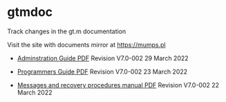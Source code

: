 # gtmdoc
	
Track changes in the gt.m documentation
	
 
	
Visit the site with documents mirror at https://mumps.pl
	
 
	
 
	
* [Adminstration Guide PDF](https://github.com/szydell/gtmdoc/blob/master/books/ao/UNIX_manual/ao_UNIX_screen.pdf) Revision V7.0-002 29 March 2022
	
* [Programmers Guide PDF](https://github.com/szydell/gtmdoc/blob/master/books/pg/UNIX_manual/pg_UNIX_screen.pdf) Revision V7.0-002 23 March 2022
	
* [Messages and recovery procedures manual PDF](https://github.com/szydell/gtmdoc/blob/master/books/mr/manual/mr_screen.pdf) Revision V7.0-002 22 March 2022
